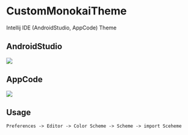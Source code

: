 # CustomMonokaiTheme

Intellij IDE (AndroidStudio, AppCode) Theme

## AndroidStudio

![](https://s3-ap-northeast-1.amazonaws.com/github.masegi/Custom-Monokai/AndroidStudio_ScreenShot.png)

## AppCode

![](https://s3-ap-northeast-1.amazonaws.com/github.masegi/Custom-Monokai/AppCode_ScreenShot.png)

## Usage

```
Preferences -> Editor -> Color Scheme -> Scheme -> import Sceheme
```
